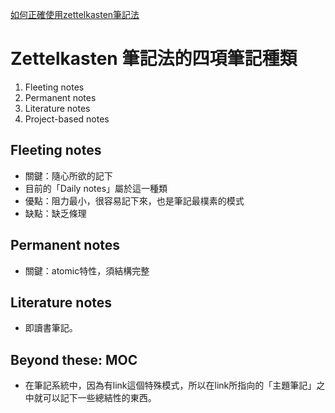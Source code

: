 [如何正確使用zettelkasten筆記法](https://medium.com/pm%E7%9A%84%E7%94%9F%E7%94%A2%E5%8A%9B%E5%B7%A5%E5%85%B7%E7%AE%B1/%E5%A6%82%E4%BD%95%E6%AD%A3%E7%A2%BA%E4%BD%BF%E7%94%A8-zettelkasten-%E7%AD%86%E8%A8%98%E6%B3%95-4ff20303ec3e)

# Zettelkasten 筆記法的四項筆記種類
1. Fleeting notes
2. Permanent notes
3. Literature notes
4. Project-based notes

## Fleeting notes
- 關鍵：隨心所欲的記下
- 目前的「Daily notes」屬於這一種類
- 優點：阻力最小，很容易記下來，也是筆記最樸素的模式
- 缺點：缺乏條理

## Permanent notes
- 關鍵：atomic特性，須結構完整

## Literature notes
- 即讀書筆記。


## Beyond these: MOC
- 在筆記系統中，因為有link這個特殊模式，所以在link所指向的「主題筆記」之中就可以記下一些總結性的東西。